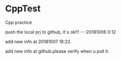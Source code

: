 # CppTest
Cpp practice

push the local prj to github, it`s ok!!!  ---20181006 0:12


add new info at 20181007 18:22.

add new info at github.please verify when u pull it.
